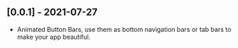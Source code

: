 ## [0.0.1] - 2021-07-27

* Animated Button Bars, use them as bottom navigation bars or tab bars to make your app beautiful.